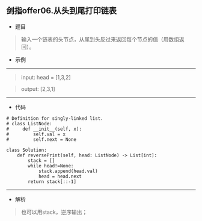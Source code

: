 剑指offer06.从头到尾打印链表
----------
 - 题目
>输入一个链表的头节点，从尾到头反过来返回每个节点的值（用数组返回）。
 - 示例
 ----------
>input: head = [1,3,2]

> output: [2,3,1]
 ----------
 - 代码
 >
>
    # Definition for singly-linked list.
    # class ListNode:
    #     def __init__(self, x):
    #         self.val = x
    #         self.next = None
    
    class Solution:
        def reversePrint(self, head: ListNode) -> List[int]:
            stack = []
            while head!=None:
                stack.append(head.val)
                head = head.next
            return stack[::-1]
 ----------
 - 解析
 > 也可以用stack，逆序输出；